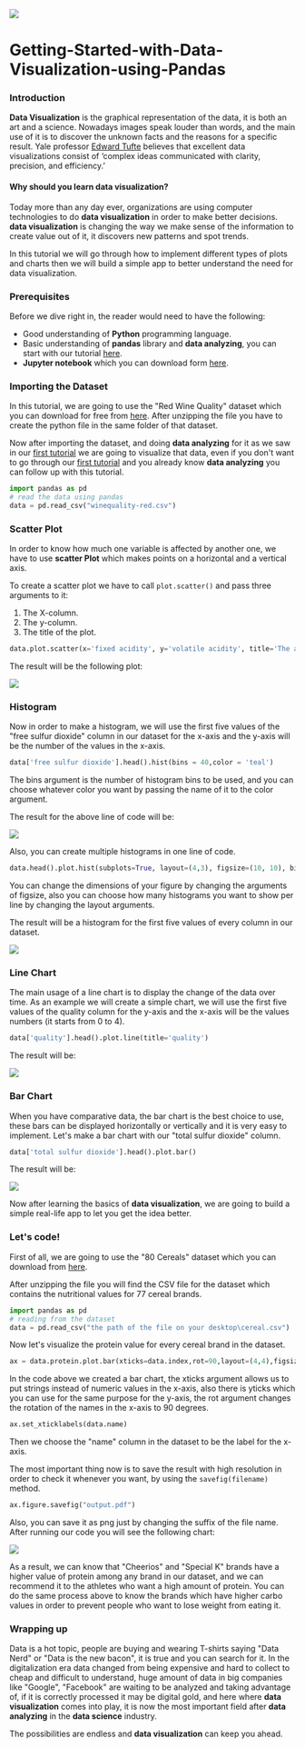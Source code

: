 ![](/engineering-education/getting-started-with-data-visualization-using-python/hero.PNG)

# Getting-Started-with-Data-Visualization-using-Pandas
### Introduction
**Data Visualization** is the graphical representation of the data, it is both an art and a science. Nowadays images speak louder than words, and the main use of it is to discover the unknown facts and the reasons for a specific result. Yale professor [Edward Tufte](https://www.edwardtufte.com/tufte/) believes that excellent data visualizations consist of ‘complex ideas communicated with clarity, precision, and efficiency.’

#### Why should you learn data visualization?
Today more than any day ever, organizations are using computer technologies to do **data visualization** in order to make better decisions. **data visualization** is changing the way we make sense of the information to create value out of it, it discovers new patterns and spot trends.

In this tutorial we will go through how to implement different types of plots and charts then we will build a simple app to better understand the need for data visualization.

### Prerequisites
Before we dive right in, the reader would need to have the following:

- Good understanding of **Python** programming language.
- Basic understanding of **pandas** library and **data analyzing**, you can start with our tutorial [here](https://www.section.io/engineering-education/data-analytics-using-pandas/).
- **Jupyter notebook** which you can download form [here](https://jupyter.org/install).

### Importing the Dataset
In this tutorial, we are going to use the "Red Wine Quality" dataset which you can download for free from [here](https://www.kaggle.com/uciml/red-wine-quality-cortez-et-al-2009).
After unzipping the file you have to create the python file in the same folder of that dataset.

Now after importing the dataset, and doing **data analyzing** for it as we saw in our [first tutorial](https://www.section.io/engineering-education/data-analytics-using-pandas/#prerequisites) we are going to visualize that data, even if you don't want to go through our [first tutorial](https://www.section.io/engineering-education/data-analytics-using-pandas/#prerequisites) and you already know **data analyzing** you can follow up with this tutorial.

```python
import pandas as pd
# read the data using pandas
data = pd.read_csv("winequality-red.csv")
```
### Scatter Plot
In order to know how much one variable is affected by another one, we have to use **scatter Plot** which makes points on a horizontal and a vertical axis.

To create a scatter plot we have to call ```plot.scatter()``` and pass three arguments to it:
1. The X-column.
2. The y-column.
3. The title of the plot.

```python
data.plot.scatter(x='fixed acidity', y='volatile acidity', title='The acidity of the wine')
```
The result will be the following plot:

![](/engineering-education/getting-started-with-data-visualization-using-pandas/scatter_plot.PNG)

### Histogram
Now in order to make a histogram, we will use the first five values of the "free sulfur dioxide" column in our dataset for the x-axis and the y-axis will be the number of the values in the x-axis.

```python
data['free sulfur dioxide'].head().hist(bins = 40,color = 'teal')
```
The bins argument is the number of histogram bins to be used, and you can choose whatever color you want by passing the name of it to the color argument.

The result for the above line of code will be:

![](/engineering-education/getting-started-with-data-visualization-using-pandas/histogram.PNG)

Also, you can create multiple histograms in one line of code.

```python
data.head().plot.hist(subplots=True, layout=(4,3), figsize=(10, 10), bins=20)
```
You can change the dimensions of your figure by changing the arguments of figsize, also you can choose how many histograms you want to show per line by changing the layout arguments.

The result will be a histogram for the first five values of every column in our dataset.

![](/engineering-education/getting-started-with-data-visualization-using-pandas/all_histogram.PNG)

### Line Chart
The main usage of a line chart is to display the change of the data over time.
As an example we will create a simple chart, we will use the first five values of the quality column for the y-axis and the x-axis will be the values numbers (it starts from 0 to 4).

```python
data['quality'].head().plot.line(title='quality')
```
The result will be:

![](/engineering-education/getting-started-with-data-visualization-using-pandas/line_chart.PNG)

### Bar Chart
When you have comparative data, the bar chart is the best choice to use, these bars can be displayed horizontally or vertically and it is very easy to implement.
Let's make a bar chart with our "total sulfur dioxide" column.

```python
data['total sulfur dioxide'].head().plot.bar() 
```
The result will be:

![](/engineering-education/getting-started-with-data-visualization-using-pandas/bar.PNG)

Now after learning the basics of **data visualization**, we are going to build a simple real-life app to let you get the idea better.
### Let's code!
First of all, we are going to use the "80 Cereals" dataset which you can download from [here](https://www.kaggle.com/crawford/80-cereals).

After unzipping the file you will find the CSV file for the dataset which contains the nutritional values for 77 cereal brands.
```python
import pandas as pd
# reading from the dataset
data = pd.read_csv("the path of the file on your desktop\cereal.csv")
```
Now let's visualize the protein value for every cereal brand in the dataset.
```python
ax = data.protein.plot.bar(xticks=data.index,rot=90,layout=(4,4),figsize=(30, 10))
```
In the code above we created a bar chart, the xticks argument allows us to put strings instead of numeric values in the x-axis, also there is yticks which you can use for the same purpose for the y-axis, the rot argument changes the rotation of the names in the x-axis to 90 degrees.
```python
ax.set_xticklabels(data.name)
```
Then we choose the "name" column in the dataset to be the label for the x-axis.

The most important thing now is to save the result with high resolution in order to check it whenever you want, by using the ```savefig(filename)``` method.
```python
ax.figure.savefig("output.pdf")
```
Also, you can save it as png just by changing the suffix of the file name.
After running our code you will see the following chart:

![](/engineering-education/getting-started-with-data-visualization-using-pandas/protein_all.png)

As a result, we can know that "Cheerios" and "Special K" brands have a higher value of protein among any brand in our dataset, and we can recommend it to the athletes who want a high amount of protein. You can do the same process above to know the brands which have higher carbo values in order to prevent people who want to lose weight from eating it.

### Wrapping up
Data is a hot topic, people are buying and wearing T-shirts saying "Data Nerd" or "Data is the new bacon", it is true and you can search for it. In the digitalization era data changed from being expensive and hard to collect to cheap and difficult to understand, huge amount of data in big companies like "Google", "Facebook" are waiting to be analyzed and taking advantage of, if it is correctly processed it may be digital gold, and here where **data visualization** comes into play, it is now the most important field after **data analyzing** in the **data science** industry.

The possibilities are endless and **data visualization** can keep you ahead.
